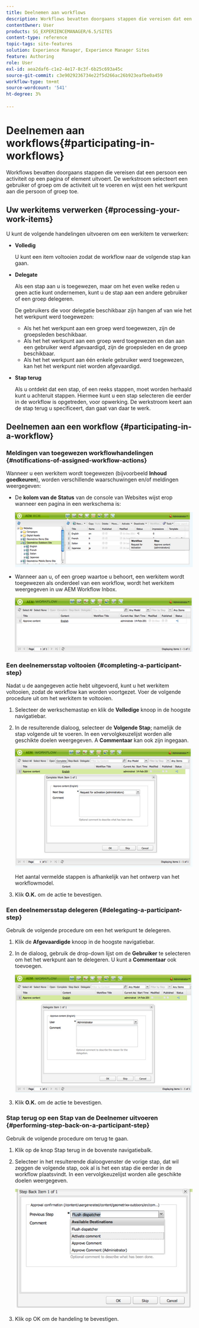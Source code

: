 ```yaml
---
title: Deelnemen aan workflows
description: Workflows bevatten doorgaans stappen die vereisen dat een persoon een activiteit op een pagina of element uitvoert. De werkstroom selecteert een gebruiker of groep om de activiteit uit te voeren en wijst een het werkpunt aan die persoon of groep toe.
contentOwner: User
products: SG_EXPERIENCEMANAGER/6.5/SITES
content-type: reference
topic-tags: site-features
solution: Experience Manager, Experience Manager Sites
feature: Authoring
role: User
exl-id: aea2daf6-c1e2-4e17-8c3f-6b25c693a45c
source-git-commit: c3e9029236734e22f5d266ac26b923eafbe0a459
workflow-type: tm+mt
source-wordcount: '541'
ht-degree: 3%

---
```


# Deelnemen aan workflows{#participating-in-workflows}

Workflows bevatten doorgaans stappen die vereisen dat een persoon een activiteit op een pagina of element uitvoert. De werkstroom selecteert een gebruiker of groep om de activiteit uit te voeren en wijst een het werkpunt aan die persoon of groep toe.

## Uw werkitems verwerken {#processing-your-work-items}

U kunt de volgende handelingen uitvoeren om een werkitem te verwerken:

* **Volledig**

  U kunt een item voltooien zodat de workflow naar de volgende stap kan gaan.

* **Delegate**

  Als een stap aan u is toegewezen, maar om het even welke reden u geen actie kunt ondernemen, kunt u de stap aan een andere gebruiker of een groep delegeren.

  De gebruikers die voor delegatie beschikbaar zijn hangen af van wie het het werkpunt werd toegewezen:

   * Als het het werkpunt aan een groep werd toegewezen, zijn de groepsleden beschikbaar.
   * Als het het werkpunt aan een groep werd toegewezen en dan aan een gebruiker werd afgevaardigd, zijn de groepsleden en de groep beschikbaar.
   * Als het het werkpunt aan één enkele gebruiker werd toegewezen, kan het het werkpunt niet worden afgevaardigd.

* **Stap terug**

  Als u ontdekt dat een stap, of een reeks stappen, moet worden herhaald kunt u achteruit stappen. Hiermee kunt u een stap selecteren die eerder in de workflow is opgetreden, voor opwerking. De werkstroom keert aan de stap terug u specificeert, dan gaat van daar te werk.

## Deelnemen aan een workflow {#participating-in-a-workflow}

### Meldingen van toegewezen workflowhandelingen {#notifications-of-assigned-workflow-actions}

Wanneer u een werkitem wordt toegewezen (bijvoorbeeld **Inhoud goedkeuren**), worden verschillende waarschuwingen en/of meldingen weergegeven:

* De **kolom van de Status** van de console van Websites wijst erop wanneer een pagina in een werkschema is:

  ![&#x200B; werkstroom status-1 &#x200B;](assets/workflowstatus-1.png)

* Wanneer aan u, of een groep waartoe u behoort, een werkitem wordt toegewezen als onderdeel van een workflow, wordt het werkitem weergegeven in uw AEM Workflow Inbox.

  ![&#x200B; workflowinbox &#x200B;](assets/workflowinbox.png)

### Een deelnemersstap voltooien {#completing-a-participant-step}

Nadat u de aangegeven actie hebt uitgevoerd, kunt u het werkitem voltooien, zodat de workflow kan worden voortgezet. Voer de volgende procedure uit om het werkitem te voltooien.

1. Selecteer de werkschemastap en klik de **Volledige** knoop in de hoogste navigatiebar.
1. In de resulterende dialoog, selecteer de **Volgende Stap**; namelijk de stap volgende uit te voeren. In een vervolgkeuzelijst worden alle geschikte doelen weergegeven. A **Commentaar** kan ook zijn ingegaan.

   ![&#x200B; werkflowcomplete &#x200B;](assets/workflowcomplete.png)

   Het aantal vermelde stappen is afhankelijk van het ontwerp van het workflowmodel.

1. Klik **O.K.** om de actie te bevestigen.

### Een deelnemersstap delegeren {#delegating-a-participant-step}

Gebruik de volgende procedure om een het werkpunt te delegeren.

1. Klik de **Afgevaardigde** knoop in de hoogste navigatiebar.
1. In de dialoog, gebruik de drop-down lijst om de **Gebruiker** te selecteren om het het werkpunt aan te delegeren. U kunt a **Commentaar** ook toevoegen.

   ![&#x200B; workflowdelegate &#x200B;](assets/workflowdelegate.png)

1. Klik **O.K.** om de actie te bevestigen.

### Stap terug op een Stap van de Deelnemer uitvoeren {#performing-step-back-on-a-participant-step}

Gebruik de volgende procedure om terug te gaan.

1. Klik op de knop Stap terug in de bovenste navigatiebalk.
1. Selecteer in het resulterende dialoogvenster de vorige stap, dat wil zeggen de volgende stap, ook al is het een stap die eerder in de workflow plaatsvindt. In een vervolgkeuzelijst worden alle geschikte doelen weergegeven.

   ![&#x200B; screen_shot_2018-08-10at155325 &#x200B;](assets/screen_shot_2018-08-10at155325.jpg)

1. Klik op OK om de handeling te bevestigen.
